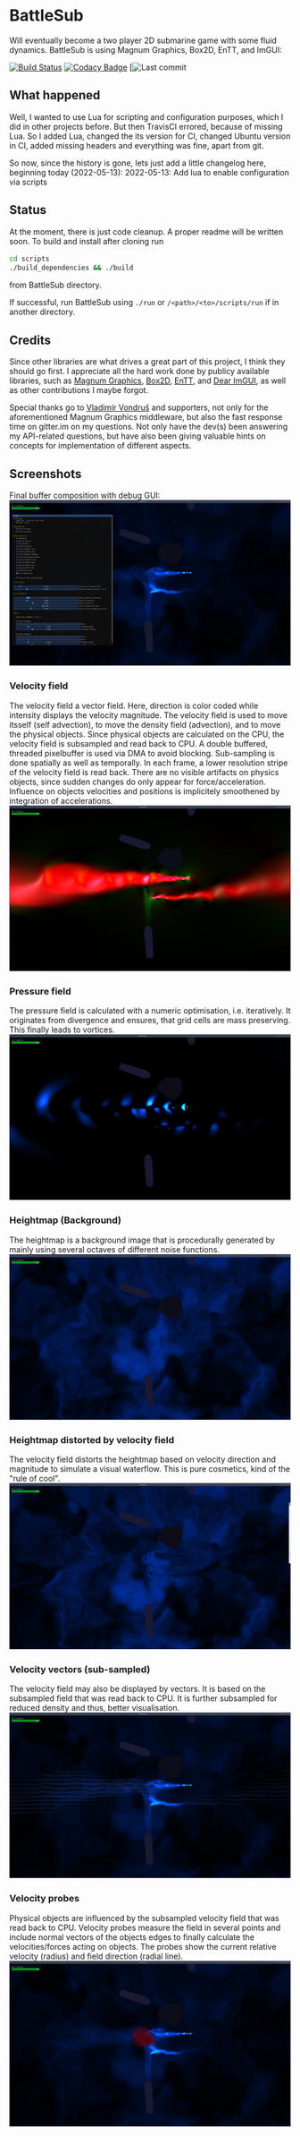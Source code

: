 # BattleSub
Will eventually become a two player 2D submarine game with some fluid dynamics.
BattleSub is using Magnum Graphics, Box2D, EnTT, and ImGUI:

[![Build Status](https://travis-ci.com/bfeldpw/battlesub.svg?branch=master)](https://travis-ci.com/bfeldpw/battlesub)
[![Codacy Badge](https://app.codacy.com/project/badge/Grade/5aa2f9b18121497cbe9ec07c610a08bd)](https://www.codacy.com/gh/bfeldpw/battlesub/dashboard?utm_source=github.com&amp;utm_medium=referral&amp;utm_content=bfeldpw/battlesub&amp;utm_campaign=Badge_Grade)
[![Last commit](https://img.shields.io/github/last-commit/bfeldpw/battlesub)

## What happened
Well, I wanted to use Lua for scripting and configuration purposes, which I did in other projects before. But then TravisCI errored, because of missing Lua. So I added Lua, changed the its version for CI, changed Ubuntu version in CI, added missing headers and everything was fine, apart from git.

So now, since the history is gone, lets just add a little changelog here, beginning today (2022-05-13):
2022-05-13: Add lua to enable configuration via scripts

## Status
At the moment, there is just code cleanup. A proper readme will be written soon.
To build and install after cloning run
```bash
cd scripts
./build_dependencies && ./build
```
from BattleSub directory.

If successful, run BattleSub using `./run` or `/<path>/<to>/scripts/run` if in another directory.

## Credits

Since other libraries are what drives a great part of this project, I think they should go first. I appreciate all the hard work done by publicy available libraries, such as [Magnum Graphics](https://github.com/mosra/magnum),  [Box2D](https://github.com/erincatto/box2d), [EnTT](https://github.com/skypjack/entt), and [Dear ImGUI](https://github.com/ocornut/imgui), as well as other contributions I maybe forgot. 

Special thanks go to [Vladimír Vondruš](https://github.com/mosra) and supporters, not only for the aforementioned Magnum Graphics middleware, but also the fast response time on gitter.im on my questions. Not only have the dev(s) been answering my API-related questions, but have also been giving valuable hints on concepts for implementation of different aspects. 

## Screenshots

Final buffer composition with debug GUI:
![alt text](screenshots/Screenshot_20210219_172850.png?raw=true)
### Velocity field
The velocity field a vector field. Here, direction is color coded while intensity displays the velocity magnitude. The velocity field is used to move itsself (self advection), to move the density field (advection), and to move the physical objects. Since physical objects are calculated on the CPU, the velocity field is subsampled and read back to CPU. A double buffered, threaded pixelbuffer is used via DMA to avoid blocking. Sub-sampling is done spatially as well as temporally. In each frame, a lower resolution stripe of the velocity field is read back. There are no visible artifacts on physics objects, since sudden changes do only appear for force/acceleration. Influence on objects velocities and positions is implicitely smoothened by integration of accelerations.
![alt text](screenshots/Screenshot_20210219_172911.png?raw=true)
### Pressure field
The pressure field is calculated with a numeric optimisation, i.e. iteratively. It originates from divergence and ensures, that grid cells are mass preserving. This finally leads to vortices.
![alt text](screenshots/Screenshot_20210219_173001.png?raw=true)
### Heightmap (Background)
The heightmap is a background image that is procedurally generated by mainly using several octaves of different noise functions.
![alt text](screenshots/Screenshot_20210219_173152.png?raw=true)
### Heightmap distorted by velocity field
The velocity field distorts the heightmap based on velocity direction and magnitude to simulate a visual waterflow. This is pure cosmetics, kind of the "rule of cool".
![alt text](screenshots/Screenshot_20210219_173212.png?raw=true)
### Velocity vectors (sub-sampled)
The velocity field may also be displayed by vectors. It is based on the subsampled field that was read back to CPU. It is further subsampled for reduced density and thus, better visualisation.
![alt text](screenshots/Screenshot_20210219_173237.png?raw=true)
### Velocity probes
Physical objects are influenced by the subsampled velocity field that was read back to CPU. Velocity probes measure the field in several points and include normal vectors of the objects edges to finally calculate the velocities/forces acting on objects. The probes show the current relative velocity (radius) and field direction (radial line).
![alt text](screenshots/Screenshot_20210219_173255.png?raw=true)


